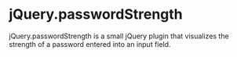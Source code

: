# jQuery.passwordStrength
jQuery.passwordStrength is a small jQuery plugin that visualizes the strength of a password entered into an input field.



